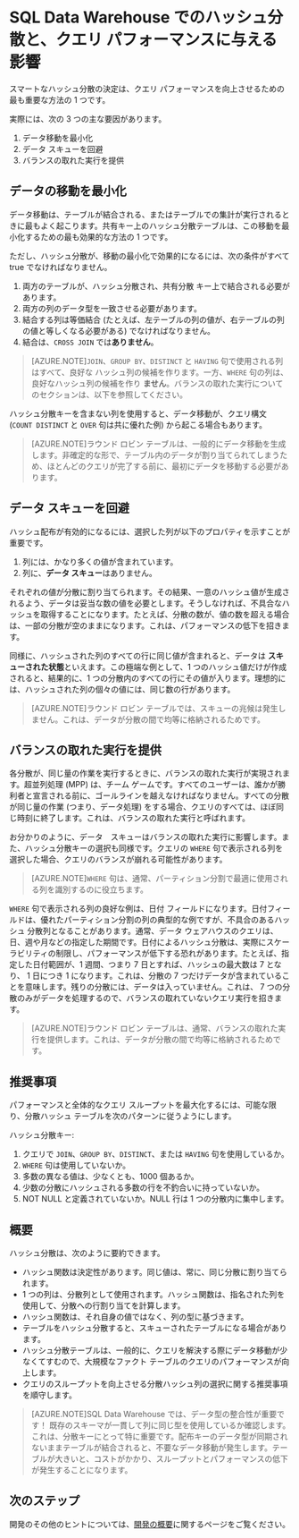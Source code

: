 <properties
   pageTitle="SQL Data Warehouse | Microsoft Azure でのハッシュ分散と、クエリ パフォーマンスに与える影響"
   description="ソリューションの開発のための Azure SQL Data Warehouse での分散ハッシュ テーブルと、それがクエリ パフォーマンスに与える影響について学習してください。"
   services="sql-data-warehouse"
   documentationCenter="NA"
   authors="jrowlandjones"
   manager="barbkess"
   editor=""/>

<tags
   ms.service="sql-data-warehouse"
   ms.devlang="NA"
   ms.topic="article"
   ms.tgt_pltfrm="NA"
   ms.workload="data-services"
   ms.date="06/26/2015"
   ms.author="JRJ@BigBangData.co.uk;barbkess"/>

# SQL Data Warehouse でのハッシュ分散と、クエリ パフォーマンスに与える影響

スマートなハッシュ分散の決定は、クエリ パフォーマンスを向上させるための最も重要な方法の 1 つです。

実際には、次の 3 つの主な要因があります。

1. データ移動を最小化
2. データ スキューを回避
3. バランスの取れた実行を提供

## データの移動を最小化
データ移動は、テーブルが結合される、またはテーブルでの集計が実行されるときに最もよく起こります。共有キー上のハッシュ分散テーブルは、この移動を最小化するための最も効果的な方法の 1 つです。

ただし、ハッシュ分散が、移動の最小化で効果的になるには、次の条件がすべて true でなければなりません。

1. 両方のテーブルが、ハッシュ分散され、共有分散 キー上で結合される必要があります。
2. 両方の列のデータ型を一致させる必要があります。
3. 結合する列は等価結合 (たとえば、左テーブルの列の値が、右テーブルの列の値と等しくなる必要がある) でなければなりません。
4. 結合は、`CROSS JOIN` では**ありません**。

> [AZURE.NOTE]`JOIN`、`GROUP BY`、`DISTINCT` と `HAVING` 句で使用される列はすべて、良好な ハッシュ列の候補を作ります。一方、`WHERE` 句の列は、良好なハッシュ列の候補を作り **ません**。バランスの取れた実行についてのセクションは、以下を参照してください。

ハッシュ分散キーを含まない列を使用すると、データ移動が、クエリ構文 (`COUNT DISTINCT` と `OVER` 句は共に優れた例) から起こる場合もあります。

> [AZURE.NOTE]ラウンド ロビン テーブルは、一般的にデータ移動を生成します。非確定的な形で、テーブル内のデータが割り当てられてしまうため、ほとんどのクエリが完了する前に、最初にデータを移動する必要があります。

## データ スキューを回避
ハッシュ配布が有効的になるには、選択した列が以下のプロパティを示すことが重要です。

1. 列には、かなり多くの値が含まれています。
2. 列に、**データ スキュー**はありません。

それぞれの値が分散に割り当てられます。その結果、一意のハッシュ値が生成されるよう、データは妥当な数の値を必要とします。そうしなければ、不具合なハッシュを取得することになります。たとえば、分散の数が、値の数を超える場合は、一部の分散が空のままになります。これは、パフォーマンスの低下を招きます。

同様に、ハッシュされた列のすべての行に同じ値が含まれると、データは **スキューされた状態**といえます。この極端な例として、1 つのハッシュ値だけが作成されると、結果的に、1 つの分散内のすべての行にその値が入ります。理想的には、ハッシュされた列の個々の値には、同じ数の行があります。

> [AZURE.NOTE]ラウンド ロビン テーブルでは、スキューの兆候は発生しません。これは、データが分散の間で均等に格納されるためです。

## バランスの取れた実行を提供
各分散が、同じ量の作業を実行するときに、バランスの取れた実行が実現されます。超並列処理 (MPP) は、チーム ゲームです。すべてのユーザーは、誰かが勝利者と宣言される前に、ゴールラインを越えなければなりません。すべての分散が同じ量の作業 (つまり、データ処理) をする場合、クエリのすべては、ほぼ同じ時刻に終了します。これは、バランスの取れた実行と呼ばれます。

お分かりのように、データ　スキューはバランスの取れた実行に影響します。また、ハッシュ分散キーの選択も同様です。クエリの `WHERE` 句で表示される列を選択した場合、クエリのバランスが崩れる可能性があります。

> [AZURE.NOTE]`WHERE` 句は、通常、パーティション分割で最適に使用される列を識別するのに役立ちます。

`WHERE` 句で表示される列の良好な例は、日付 フィールドになります。日付フィールドは、優れたパーティション分割の列の典型的な例ですが、不具合のあるハッシュ 分散列となることがあります。通常、データ ウェアハウスのクエリは、日、週や月などの指定した期間です。日付によるハッシュ分散は、実際にスケーラビリティの制限し、パフォーマンスが低下する恐れがあります。たとえば、指定した日付範囲が、1 週間、つまり 7 日とすれば、ハッシュの最大数は 7 となり、 1 日につき 1 になります。これは、分散の 7 つだけデータが含まれていることを意味します。残りの分散には、データは入っていません。これは、 7 つの分散のみがデータを処理するので、バランスの取れていないクエリ実行を招きます。

> [AZURE.NOTE]ラウンド ロビン テーブルは、通常、バランスの取れた実行を提供します。これは、データが分散の間で均等に格納されるためです。

## 推奨事項
パフォーマンスと全体的なクエリ スループットを最大化するには、可能な限り、分散ハッシュ テーブルを次のパターンに従うようにします。

ハッシュ分散キー:

1. クエリで `JOIN`、`GROUP BY`、`DISTINCT`、または `HAVING` 句を使用しているか。
2. `WHERE` 句は使用していないか。
3. 多数の異なる値は、少なくとも、1000 個あるか。
4. 少数の分散にハッシュされる多数の行を不釣合いに持っていないか。
5. NOT NULL と定義されていないか。NULL 行は 1 つの分散内に集中します。

## 概要

ハッシュ分散は、次のように要約できます。

- ハッシュ関数は決定性があります。同じ値は、常に、同じ分散に割り当てられます。
- 1 つの列は、分散列として使用されます。ハッシュ関数は、指名された列を使用して、分散への行割り当てを計算します。
- ハッシュ関数は、それ自身の値ではなく、列の型に基づきます。
- テーブルをハッシュ分散すると、スキューされたテーブルになる場合があります。
- ハッシュ分散テーブルは、一般的に、クエリを解決する際にデータ移動が少なくてすむので、大規模なファクト テーブルのクエリのパフォーマンスが向上します。
- クエリのスループットを向上させる分散ハッシュ列の選択に関する推奨事項を順守します。

> [AZURE.NOTE]SQL Data Warehouse では、データ型の整合性が重要です！ 既存のスキーマが一貫して列に同じ型を使用しているか確認します。これは、分散キーにとって特に重要です。配布キーのデータ型が同期されないままテーブルが結合されると、不要なデータ移動が発生します。テーブルが大きいと、コストがかかり、スループットとパフォーマンスの低下が発生することになります。


## 次のステップ
開発のその他のヒントについては、[開発の概要][]に関するページをご覧ください。

<!--Image references-->

<!--Article references-->
[開発の概要]: sql-data-warehouse-overview-develop.md

<!--MSDN references-->

<!--Other Web references-->

<!---HONumber=July15_HO4-->